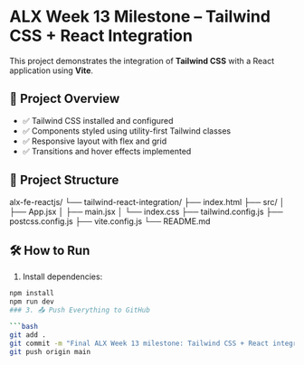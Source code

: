 # ALX Week 13 Milestone – Tailwind CSS + React Integration

This project demonstrates the integration of **Tailwind CSS** with a React application using **Vite**.

## 🚀 Project Overview

- ✅ Tailwind CSS installed and configured
- ✅ Components styled using utility-first Tailwind classes
- ✅ Responsive layout with flex and grid
- ✅ Transitions and hover effects implemented

## 📁 Project Structure
alx-fe-reactjs/
└── tailwind-react-integration/
  ├── index.html
  ├── src/
  │ ├── App.jsx
  │ ├── main.jsx
  │ └── index.css
  ├── tailwind.config.js
  ├── postcss.config.js
  ├── vite.config.js
  └── README.md

  ## 🛠️ How to Run

1. Install dependencies:

```bash
npm install
npm run dev
### 3. 📤 Push Everything to GitHub

```bash
git add .
git commit -m "Final ALX Week 13 milestone: Tailwind CSS + React integration"
git push origin main